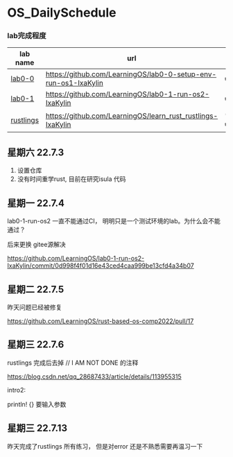 # OS_DailySchedule

### lab完成程度

lab name | url | Status |
--------|----------- | ------ | 
[lab0-0](https://github.com/LearningOS/lab0-0-setup-env-run-os1-IxaKylin) | https://github.com/LearningOS/lab0-0-setup-env-run-os1-IxaKylin  |✔️
[lab0-1](https://github.com/LearningOS/lab0-1-run-os2-IxaKylin) | https://github.com/LearningOS/lab0-1-run-os2-IxaKylin |✔️
[rustlings](https://github.com/LearningOS/learn_rust_rustlings-IxaKylin) | https://github.com/LearningOS/learn_rust_rustlings-IxaKylin | (84/84) ✔️




## 星期六 22.7.3 

1. 设置仓库
2. 没有时间重学rust, 目前在研究isula 代码 

## 星期一 22.7.4

lab0-1-run-os2 一直不能通过CI， 明明只是一个测试环境的lab。为什么会不能通过？

后来更换 gitee源解决

https://github.com/LearningOS/lab0-1-run-os2-IxaKylin/commit/0d998f4f01d16e43ced4caa999be13cfd4a34b07

## 星期二 22.7.5

昨天问题已经被修复

https://github.com/LearningOS/rust-based-os-comp2022/pull/17


## 星期三 22.7.6

rustlings 完成后去掉 // I AM NOT DONE 的注释

https://blog.csdn.net/qq_28687433/article/details/113955315

intro2:

println! {} 要输入参数 


## 星期三 22.7.13

昨天完成了rustlings 所有练习， 但是对error 还是不熟悉需要再温习一下

